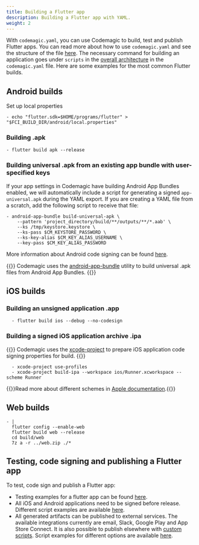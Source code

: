 ```yaml
---
title: Building a Flutter app
description: Building a Flutter app with YAML.
weight: 2
---
```


With `codemagic.yaml`, you can use Codemagic to build, test and publish Flutter apps. You can read more about how to use `codemagic.yaml` and see the structure of the file [here](../yaml/yaml). The necessary command for building an application goes under `scripts` in the [overall architecture](../yaml/yaml/#template) in the `codemagic.yaml` file. Here are some examples for the most common Flutter builds.

## Android builds

Set up local properties

    - echo "flutter.sdk=$HOME/programs/flutter" > "$FCI_BUILD_DIR/android/local.properties"

### Building .apk

    - flutter build apk --release

### Building universal .apk from an existing app bundle with user-specified keys

If your app settings in Codemagic have building Android App Bundles enabled, we will automatically include a script for generating a signed `app-universal.apk` during the YAML export. If you are creating a YAML file from a scratch, add the following script to receive that file:

    - android-app-bundle build-universal-apk \
        --pattern 'project_directory/build/**/outputs/**/*.aab' \
        --ks /tmp/keystore.keystore \
        --ks-pass $CM_KEYSTORE_PASSWORD \
        --ks-key-alias $CM_KEY_ALIAS_USERNAME \
        --key-pass $CM_KEY_ALIAS_PASSWORD

More information about Android code signing can be found [here](../yaml/distribution/#setting-up-code-signing-for-android).

{{<notebox>}}
Codemagic uses the [android-app-bundle](https://github.com/codemagic-ci-cd/cli-tools/tree/master/docs/android-app-bundle#android-app-bundle) utility to build universal .apk files from Android App Bundles.
{{</notebox>}}

## iOS builds

### Building an unsigned application .app

      - flutter build ios --debug --no-codesign

### Building a signed iOS application archive .ipa

{{<notebox>}}
Codemagic uses the [xcode-project](https://github.com/codemagic-ci-cd/cli-tools/blob/master/docs/xcode-project/README.md#xcode-project) to prepare iOS application code signing properties for build.
{{</notebox>}}

      - xcode-project use-profiles
      - xcode-project build-ipa --workspace ios/Runner.xcworkspace --scheme Runner

{{<notebox>}}Read more about different schemes in [Apple documentation](https://help.apple.com/xcode/mac/current/#/dev0bee46f46).{{</notebox>}}

## Web builds

    - |
      flutter config --enable-web
      flutter build web --release
      cd build/web
      7z a -r ../web.zip ./*

## Testing, code signing and publishing a Flutter app

To test, code sign and publish a Flutter app:

* Testing examples for a flutter app can be found [here](../yaml/testing/#flutter-test).
* All iOS and Android applications need to be signed before release. Different script examples are available [here](../yaml/distribution/).
* All generated artifacts can be published to external services. The available integrations currently are email, Slack, Google Play and App Store Connect. It is also possible to publish elsewhere with [custom scripts](../yaml/running-a-custom-script/). Script examples for different options are available [here](../yaml/distribution/#publishing-a-flutter-package-to-pubdev).
